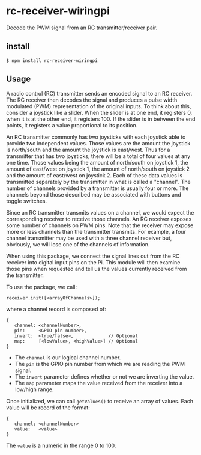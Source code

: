 # rc-receiver-wiringpi

Decode the PWM signal from an RC transmitter/receiver pair.

## install

```
$ npm install rc-receiver-wiringpi
```

## Usage

A radio control (RC) transmitter sends an encoded signal to an RC receiver.  The RC receiver
then decodes the signal and produces a pulse width modulated (PWM) representation of the 
original inputs.  To think about this, consider a joystick like a slider.  When the slider is
at one end, it registers 0, when it is at the other end, it registers 100.  If the slider
is in between the end points, it registers a value proportional to its position.

An RC transmitter commonly has two joysticks with each joystick able to provide two independent
values.  Those values are the amount the joystick is north/south and the amount the joystick is
east/west.  Thus for a transmitter that has two joysticks, there will be a total of four values
at any one time.  Those values being the amount of north/south on joystick 1, the amount of east/west
on joystick 1, the amount of north/south on joystick 2 and the amount of east/west on joystick 2.
Each of these data values is transmitted separately by the transmitter in what is called a
"channel".  The number of channels provided by a transmitter is usually four or more.  The channels
beyond those described may be associated with buttons and toggle switches.

Since an RC transmitter transmits values on a channel, we would expect the corresponding receiver
to receive those channels.  An RC receiver exposes some number of channels on PWM pins.  Note that
the receiver may expose more or less channels than the transmitter transmits.  For example,
a four channel transmitter may be used with a three channel receiver but, obviously, we will lose
one of the channels of information.

When using this package, we connect the signal lines out from the RC receiver into digital
input pins on the Pi.  This module will then examine those pins when requested and tell us the
values currently received from the transmitter.

To use the package, we call:

```
receiver.init([<arrayOfChannels>]);

```

where a channel record is composed of:

```
{
   channel: <channelNumber>,
   pin:     <GPIO pin number>,
   invert:  <true/false>,             // Optional
   map:     [<lowValue>, <highValue>] // Optional
}
```

* The `channel` is our logical channel number.
* The `pin` is the GPIO pin number from which we are reading the PWM signal.
* The `invert` parameter defines whether or not we are inverting the value.
* The `map` parameter maps the value received from the receiver into a low/high range.

Once initialized, we can call `getValues()` to receive an array of values.
Each value will be record of the format:

```
{
   channel: <channelNumber>
   value:   <value>
}
```

The `value` is a numeric in the range 0 to 100.